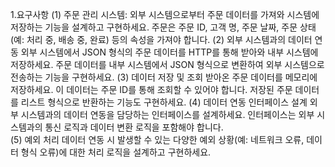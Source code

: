 1.요구사항
(1) 주문 관리 시스템:
외부 시스템으로부터 주문 데이터를 가져와 시스템에 저장하는 기능을 설계하고 구현하세요.
주문은 주문 ID, 고객 명, 주문 날짜, 주문 상태(예: 처리 중, 배송 중, 완료) 등의 속성을 가져야 합니다.
(2) 외부 시스템과의 데이터 연동
외부 시스템에서 JSON 형식의 주문 데이터를 HTTP를 통해 받아와 내부 시스템에 저장하세요.
주문 데이터를 내부 시스템에서 JSON 형식으로 변환하여 외부 시스템으로 전송하는 기능을 구현하세요.
(3) 데이터 저장 및 조회
받아온 주문 데이터를 메모리에 저장하세요. 이 데이터는 주문 ID를 통해 조회할 수 있어야 합니다.
저장된 주문 데이터를 리스트 형식으로 반환하는 기능도 구현하세요.
(4) 데이터 연동 인터페이스 설계
외부 시스템과의 데이터 연동을 담당하는 인터페이스를 설계하세요.
인터페이스는 외부 시스템과의 통신 로직과 데이터 변환 로직을 포함해야 합니다.   
(5) 예외 처리
데이터 연동 시 발생할 수 있는 다양한 예외 상황(예: 네트워크 오류, 데이터 형식 오류)에 대한 처리 로직을 설계하고 구현하세요. 
